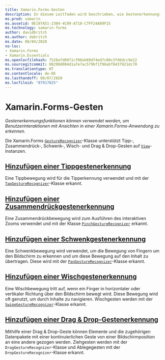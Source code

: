 ```yaml
---
title: Xamarin.Forms-Gesten
description: In diesem Leitfaden wird beschrieben, wie Gestenerkennungsfunktionen von Xamarin.Forms verwendet werden können, um Benutzerinteraktionen mit Ansichten in einer Xamarin.Forms-Anwendung zu erkennen.
ms.prod: xamarin
ms.assetid: 0E197A51-2304-4C09-A710-C7FF24A89F15
ms.technology: xamarin-forms
author: davidbritch
ms.author: dabritch
ms.date: 08/04/2020
no-loc:
- Xamarin.Forms
- Xamarin.Essentials
ms.openlocfilehash: 7528afd0971cf06eb69df4ed7c08c3fd6dcc9e22
ms.sourcegitcommit: 08290d004d1a7e7ac579bf1f96abf8437921dc70
ms.translationtype: HT
ms.contentlocale: de-DE
ms.lasthandoff: 08/07/2020
ms.locfileid: "87917825"
---
```

# <a name="no-locxamarinforms-gestures"></a>Xamarin.Forms-Gesten

_Gestenerkennungsfunktionen können verwendet werden, um Benutzerinteraktionen mit Ansichten in einer Xamarin.Forms-Anwendung zu erkennen._

Die Xamarin.Forms [`GestureRecognizer`](xref:Xamarin.Forms.GestureRecognizer)-Klasse unterstützt Tipp-, Zusammendrück-, Schwenk-, Wisch- und Drag & Drop-Gesten auf [`View`](xref:Xamarin.Forms.View)-Instanzen.

## <a name="add-a-tap-gesture-recognizer"></a>[Hinzufügen einer Tippgestenerkennung](tap.md)

Eine Tippbewegung wird für die Tipperkennung verwendet und mit der [`TapGestureRecognizer`](xref:Xamarin.Forms.TapGestureRecognizer)-Klasse erkannt.

## <a name="add-a-pinch-gesture-recognizer"></a>[Hinzufügen einer Zusammendrückgestenerkennung](pinch.md)

Eine Zusammendrückbewegung wird zum Ausführen des interaktiven Zooms verwendet und mit der Klasse [`PinchGestureRecognizer`](xref:Xamarin.Forms.PinchGestureRecognizer) erkannt.

## <a name="add-a-pan-gesture-recognizer"></a>[Hinzufügen einer Schwenkgestenerkennung](pan.md)

Eine Schwenkbewegung wird verwendet, um die Bewegung von Fingern um den Bildschirm zu erkennen und um diese Bewegung auf den Inhalt zu übertragen. Diese wird mit der [`PanGestureRecognizer`](xref:Xamarin.Forms.PanGestureRecognizer)-Klasse erkannt.

## <a name="add-a-swipe-gesture-recognizer"></a>[Hinzufügen einer Wischgestenerkennung](swipe.md)

Eine Wischbewegung tritt auf, wenn ein Finger in horizontaler oder vertikaler Richtung über den Bildschirm bewegt wird. Diese Bewegung wird oft genutzt, um durch Inhalte zu navigieren. Wischgesten werden mit der [`SwipeGestureRecognizer`](xref:Xamarin.Forms.SwipeGestureRecognizer)-Klasse erkannt.

## <a name="add-a-drag-and-drop-gesture-recognizer"></a>[Hinzufügen einer Drag & Drop-Gestenerkennung](drag-and-drop.md)

Mithilfe einer Drag & Drop-Geste können Elemente und die zugehörigen Datenpakete mit einer kontinuierlichen Geste von einer Bildschirmposition an eine andere gezogen werden. Ziehgesten werden mit der `DragGestureRecognizer`-Klasse und Ablegegesten mit der `DropGestureRecognizer`-Klasse erkannt.
